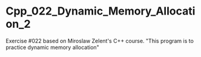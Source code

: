 # Cpp_022_Dynamic_Memory_Allocation_2
Exercise #022 based on Miroslaw Zelent's C++ course.
"This program is to practice dynamic memory allocation"
